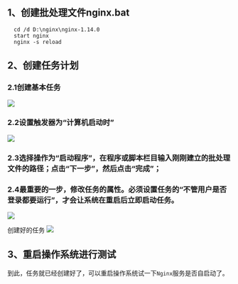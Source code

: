 ## 1、创建批处理文件nginx.bat
```
  cd /d D:\nginx\nginx-1.14.0
  start nginx
  nginx -s reload
```

## 2、创建任务计划

### 2.1创建基本任务
![](https://gitee.com/jianglin521/picgoImg/raw/master/img/20200324145833.png/)

### 2.2设置触发器为“计算机启动时”
![](https://gitee.com/jianglin521/picgoImg/raw/master/img/20200324150054.png/)

### 2.3选择操作为“启动程序”，在程序或脚本栏目输入刚刚建立的批处理文件的路径；点击“下一步”，然后点击“完成”；

### 2.4最重要的一步，修改任务的属性。必须设置任务的“不管用户是否登录都要运行”，才会让系统在重启后立即启动任务。
![](https://gitee.com/jianglin521/picgoImg/raw/master/img/20200324150220.png/)

创建好的任务
![](https://gitee.com/jianglin521/picgoImg/raw/master/img/20200324150236.png/)



## 3、重启操作系统进行测试
到此，任务就已经创建好了，可以重启操作系统试一下`Nginx`服务是否自启动了。

